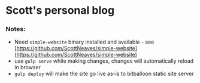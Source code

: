# Scott's personal blog

### Notes:
- Need `simple-website` binary installed and available - see [https://github.com/ScottNeaves/simple-website](https://github.com/ScottNeaves/simple-website)
- use `gulp serve` while making changes, changes will automatically reload in browser
- `gulp deploy` will make the site go live as-is to bitballoon static site server
